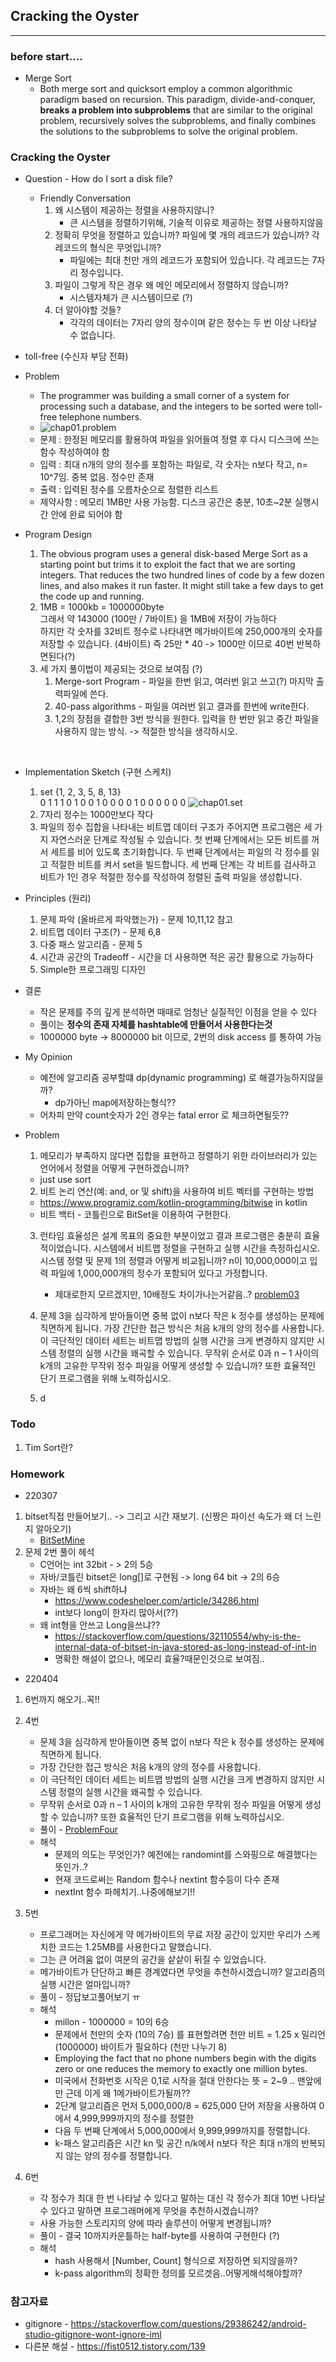 ## Cracking the Oyster

<hr>

### before start....

* Merge Sort
  * Both merge sort and quicksort employ a common algorithmic paradigm based on recursion. This paradigm, divide-and-conquer, **breaks a problem into subproblems** that are similar to the original problem, recursively solves the subproblems, and finally combines the solutions to the subproblems to solve the original problem.

### Cracking the Oyster

* Question - How do I sort a disk file?
  * Friendly Conversation
    1. 왜 시스템이 제공하는 정렬을 사용하지않니?
       * 큰 시스템을 정렬하기위해, 기술적 이유로 제공하는 정렬 사용하지않음
    2. 정확히 무엇을 정렬하고 있습니까? 파일에 몇 개의 레코드가 있습니까? 각 레코드의 형식은 무엇입니까?
       * 파일에는 최대 천만 개의 레코드가 포함되어 있습니다. 각 레코드는 7자리 정수입니다.
    3. 파일이 그렇게 작은 경우 왜 메인 메모리에서 정렬하지 않습니까?
       *  시스템자체가 큰 시스템이므로 (?)
    4. 더 알아야할 것들?
       * 각각의 데이터는 7자리 양의 정수이며 같은 정수는 두 번 이상 나타날 수 없습니다.
       

* toll-free (수신자 부담 전화)

* Problem
  * The programmer was building a small corner of a system for processing such a database, and the integers to be sorted were toll-free telephone numbers. <br>
  * ![chap01.problem](../../img/section01/chap01.problem.png) <br>
  * 문제 : 한정된 메모리를 활용하여 파일을 읽어들여 정렬 후 다시 디스크에 쓰는 함수 작성하여야 함
  * 입력 : 최대 n개의 양의 정수를 포함하는 파일로, 각 숫자는 n보다 작고, n= 10^7임. 중복 없음. 정수만 존재
  * 출력 : 입력된 정수를 오름차순으로 정렬한 리스트
  * 제약사항 : 메모리 1MB만 사용 가능함. 디스크 공간은 충분, 10초~2분 실행시간 안에 완료 되어야 함
  
* Program Design
  1. The obvious program uses a general disk-based Merge Sort as a starting point but trims it to exploit the fact that we are sorting integers. That reduces the two hundred lines of code by a few dozen lines, and also makes it run faster. It might still take a few days to get the code up and running.
  2. 1MB = 1000kb = 1000000byte <br> 그래서 약 143000 (100만 / 7바이트) 을 1MB에 저장이 가능하다 <br>
     하지만 각 숫자를 32비트 정수로 나타내면 메가바이트에 250,000개의 숫자를 저장할 수 있습니다. (4바이트)
     즉 25만 * 40 -> 1000만 이므로 40번 반복하면된다(?)
  3. 세 가지 풀이법이 제공되는 것으로 보여짐 (?)
     1. Merge-sort Program - 파일을 한번 읽고, 여러번 읽고 쓰고(?) 마지막 출력파일에 쓴다.
     2. 40-pass algorithms - 파일을 여러번 읽고 결과를 한번에 write한다. 
     3. 1,2의 장점을 결합한 3번 방식을 원한다. 입력을 한 번만 읽고 중간 파일을 사용하지 않는 방식. -> 적절한 방식을 생각하시오.
  
<br>

* Implementation Sketch (구현 스케치)
  1. set {1, 2, 3, 5, 8, 13} <br>
     0 1 1 1 0 1 0 0 1 0 0 0 0 1 0 0 0 0 0 0 
     ![chap01.set](../../img/section01/chap01.set.png) <br>
  2. 7자리 정수는 1000만보다 작다
  3. 파일의 정수 집합을 나타내는 비트맵 데이터 구조가 주어지면 프로그램은 세 가지 자연스러운 단계로 작성될 수 있습니다. 
  첫 번째 단계에서는 모든 비트를 꺼서 세트를 비어 있도록 초기화합니다.
  두 번째 단계에서는 파일의 각 정수를 읽고 적절한 비트를 켜서 set을 빌드합니다.
  세 번째 단계는 각 비트를 검사하고 비트가 1인 경우 적절한 정수를 작성하여 정렬된 출력 파일을 생성합니다.
     
* Principles (원리)
  1. 문제 파악 (올바르게 파악했는가) - 문제 10,11,12 참고
  2. 비트맵 데이터 구조(?) - 문제 6,8
  3. 다중 패스 알고리즘 - 문제 5
  4. 시간과 공간의 Tradeoff - 시간을 더 사용하면 적은 공간 활용으로 가능하다
  5. Simple한 프로그래밍 디자인

* 결론
  * 작은 문제를 주의 깊게 분석하면 때때로 엄청난 실질적인 이점을 얻을 수 있다
  * 풀이는 **정수의 존재 자체를 hashtable에 만들어서 사용한다는것**
  * 1000000 byte -> 8000000 bit 이므로, 2번의 disk access 를 통하여 가능
  
* My Opinion
  * 예전에 알고리즘 공부할떄 dp(dynamic programming) 로 해결가능하지않을까?
    * dp가아닌 map에저장하는형식??
  * 어차피 만약 count숫자가 2인 경우는 fatal error 로 체크하면될듯??

* Problem
  1. 메모리가 부족하지 않다면 집합을 표현하고 정렬하기 위한 라이브러리가 있는 언어에서 정렬을 어떻게 구현하겠습니까?
    * just use sort
  2. 비트 논리 연산(예: and, or 및 shift)을 사용하여 비트 벡터를 구현하는 방법
    * https://www.programiz.com/kotlin-programming/bitwise in kotlin
    * 비트 백터 - 코틀린으로 BitSet을 이용하여 구현한다.
  3. 런타임 효율성은 설계 목표의 중요한 부분이었고 결과 프로그램은 충분히 효율적이었습니다. 
  시스템에서 비트맵 정렬을 구현하고 실행 시간을 측정하십시오. 
  시스템 정렬 및 문제 1의 정렬과 어떻게 비교됩니까? 
  n이 10,000,000이고 입력 파일에 1,000,000개의 정수가 포함되어 있다고 가정합니다.
     * 제대로한지 모르겠지만, 10배정도 차이가나는거같음..? [problem03](/study/section01/problem03/RuntimeEfficient.kt)
  
  4. 문제 3을 심각하게 받아들이면 중복 없이 n보다 작은 k 정수를 생성하는 문제에 직면하게 됩니다. 
  가장 간단한 접근 방식은 처음 k개의 양의 정수를 사용합니다. 
  이 극단적인 데이터 세트는 비트맵 방법의 실행 시간을 크게 변경하지 않지만 시스템 정렬의 실행 시간을 왜곡할 수 있습니다. 
  무작위 순서로 0과 n – 1 사이의 k개의 고유한 무작위 정수 파일을 어떻게 생성할 수 있습니까? 
  또한 효율적인 단기 프로그램을 위해 노력하십시오.
  5. d

### Todo

1. Tim Sort란?


### Homework
* 220307
1. bitset직접 만들어보기.. -> 그리고 시간 재보기. (신짱은 파이선 속도가 왜 더 느린지 알아오기)
   * [BitSetMine](/study/section01/homework/BitSetMine.kt)
2. 문제 2번 풀이 헤석
    * C언어는 int 32bit - > 2의 5승
    * 자바/코틀린 bitset은 long[]로 구현됨 -> long 64 bit -> 2의 6승
    * 자바는 왜 6씩 shift하냐
      * https://www.codeshelper.com/article/34286.html
      * int보다 long이 한자리 많아서(??)
    * 왜 int형을 안쓰고 Long을쓰냐??
      * https://stackoverflow.com/questions/32110554/why-is-the-internal-data-of-bitset-in-java-stored-as-long-instead-of-int-in
      * 명확한 해설이 없으나, 메모리 효율?때문인것으로 보여짐..      

* 220404
1. 6번까지 해오기..꼭!!
2. 4번
    * 문제 3을 심각하게 받아들이면 중복 없이 n보다 작은 k 정수를 생성하는 문제에 직면하게 됩니다. 
    * 가장 간단한 접근 방식은 처음 k개의 양의 정수를 사용합니다. 
    * 이 극단적인 데이터 세트는 비트맵 방법의 실행 시간을 크게 변경하지 않지만 시스템 정렬의 실행 시간을 왜곡할 수 있습니다. 
    * 무작위 순서로 0과 n – 1 사이의 k개의 고유한 무작위 정수 파일을 어떻게 생성할 수 있습니까? 또한 효율적인 단기 프로그램을 위해 노력하십시오.
    * 풀이 - [ProblemFour](/study/section01/problem04/ProblemFour.kt)
    * 해석 
      * 문제의 의도는 무엇인가? 예전에는 randomint를 스와핑으로 해결했다는 뜻인가..? 
      * 현재 코드로써는 Random 함수나 nextint 함수등이 다수 존재
      * nextInt 함수 파헤치기..나중에해보기!!
      
3. 5번
    * 프로그래머는 자신에게 약 메가바이트의 무료 저장 공간이 있지만 우리가 스케치한 코드는 1.25MB를 사용한다고 말했습니다. 
    * 그는 큰 어려움 없이 여분의 공간을 샅샅이 뒤질 수 있었습니다. 
    * 메가바이트가 단단하고 빠른 경계였다면 무엇을 추천하시겠습니까? 알고리즘의 실행 시간은 얼마입니까?
    * 풀이 - 정답보고풀어보기 ㅠ
    * 해석
      * millon - 1000000 = 10의 6승
      * 문제에서 천만의 숫자 (10의 7승) 를 표현할려면 천만 비트 = 1.25 x 밀리언 (1000000) 바이트가 필요하다 (천만 나누기 8)
      * Employing the fact that no phone numbers begin with the digits zero or one reduces the memory to exactly one million bytes.
      * 미국에서 전화번호 시작은 0,1로 시작을 절대 안한다는 뜻 = 2~9 .. 맨앞에만 근데 이게 왜 1메가바이트가될까??
      * 2단계 알고리즘은 먼저 5,000,000/8 = 625,000 단어 저장을 사용하여 0에서 4,999,999까지의 정수를 정렬한 
      * 다음 두 번째 단계에서 5,000,000에서 9,999,999까지를 정렬합니다. 
      * k-패스 알고리즘은 시간 kn 및 공간 n/k에서 n보다 작은 최대 n개의 반복되지 않는 양의 정수를 정렬합니다.

4. 6번 
   * 각 정수가 최대 한 번 나타날 수 있다고 말하는 대신 각 정수가 최대 10번 나타날 수 있다고 말하면 프로그래머에게 무엇을 추천하시겠습니까? 
   * 사용 가능한 스토리지의 양에 따라 솔루션이 어떻게 변경됩니까?
   * 풀이 - 결국 10까지카운틀하는 half-byte를 사용하여 구현한다 (?)
   * 해석 
     * hash 사용해서 [Number, Count] 형식으로 저장하면 되지않을까?
     * k-pass algorithm의 정확한 정의를 모르겟음..어떻게해석해야할까?


### 참고자료
  * gitignore - https://stackoverflow.com/questions/29386242/android-studio-gitignore-wont-ignore-iml
  * 다른분 해설 - https://fist0512.tistory.com/139


